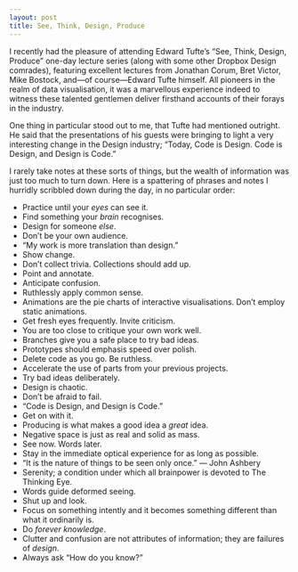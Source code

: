 ```yaml
---
layout: post
title: See, Think, Design, Produce
---
```


I recently had the pleasure of attending Edward Tufte’s “See, Think, Design, Produce” one-day lecture series (along with some other Dropbox Design comrades), featuring excellent lectures from Jonathan Corum, Bret Victor, Mike Bostock, and—of course—Edward Tufte himself. All pioneers in the realm of data visualisation, it was a marvellous experience indeed to witness these talented gentlemen deliver firsthand accounts of their forays in the industry.

One thing in particular stood out to me, that Tufte had mentioned outright. He said that the presentations of his guests were bringing to light a very interesting change in the Design industry; “Today, Code is Design. Code is Design, and Design is Code.”

I rarely take notes at these sorts of things, but the wealth of information was just too much to turn down. Here is a spattering of phrases and notes I hurridly scribbled down during the day, in no particular order:

- Practice until your *eyes* can see it.
- Find something your *brain* recognises.
- Design for someone *else*.
- Don’t be your own audience.
- “My work is more translation than design.”
- Show change.
- Don’t collect trivia. Collections should add up.
- Point and annotate.
- Anticipate confusion.
- Ruthlessly apply common sense.
- Animations are the pie charts of interactive visualisations. Don’t employ static animations.
- Get fresh eyes frequently. Invite criticism.
- You are too close to critique your own work well.
- Branches give you a safe place to try bad ideas.
- Prototypes should emphasis speed over polish.
- Delete code as you go. Be ruthless.
- Accelerate the use of parts from your previous projects.
- Try bad ideas deliberately.
- Design is chaotic.
- Don’t be afraid to fail.
- “Code is Design, and Design is Code.”
- Get on with it.
- Producing is what makes a good idea a *great* idea.
- Negative space is just as real and solid as mass.
- See now. Words later.
- Stay in the immediate optical experience for as long as possible.
- “It is the nature of things to be seen only once.” — John Ashbery
- Serenity; a condition under which all brainpower is devoted to The Thinking Eye.
- Words guide deformed seeing.
- Shut up and look.
- Focus on something intently and it becomes something different than what it ordinarily is.
- Do *forever knowledge*.
- Clutter and confusion are not attributes of information; they are failures of *design*.
- Always ask “How do you know?”
